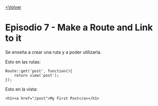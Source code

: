[<Volver](README.pdf)

# Episodio 7 - Make a Route and Link to it

Se enseña a crear una ruta y a poder utilizarla.

Esto en las rutas:

    Route::get('post', function(){
        return view('post');
    });

Esto en la vista:

    <h1><a href="/post">My First Post</a></h1>